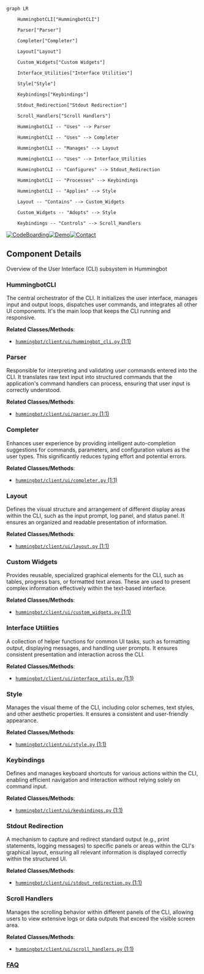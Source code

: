 ```mermaid

graph LR

    HummingbotCLI["HummingbotCLI"]

    Parser["Parser"]

    Completer["Completer"]

    Layout["Layout"]

    Custom_Widgets["Custom Widgets"]

    Interface_Utilities["Interface Utilities"]

    Style["Style"]

    Keybindings["Keybindings"]

    Stdout_Redirection["Stdout Redirection"]

    Scroll_Handlers["Scroll Handlers"]

    HummingbotCLI -- "Uses" --> Parser

    HummingbotCLI -- "Uses" --> Completer

    HummingbotCLI -- "Manages" --> Layout

    HummingbotCLI -- "Uses" --> Interface_Utilities

    HummingbotCLI -- "Configures" --> Stdout_Redirection

    HummingbotCLI -- "Processes" --> Keybindings

    HummingbotCLI -- "Applies" --> Style

    Layout -- "Contains" --> Custom_Widgets

    Custom_Widgets -- "Adopts" --> Style

    Keybindings -- "Controls" --> Scroll_Handlers

```

[![CodeBoarding](https://img.shields.io/badge/Generated%20by-CodeBoarding-9cf?style=flat-square)](https://github.com/CodeBoarding/GeneratedOnBoardings)[![Demo](https://img.shields.io/badge/Try%20our-Demo-blue?style=flat-square)](https://www.codeboarding.org/demo)[![Contact](https://img.shields.io/badge/Contact%20us%20-%20contact@codeboarding.org-lightgrey?style=flat-square)](mailto:contact@codeboarding.org)



## Component Details



Overview of the User Interface (CLI) subsystem in Hummingbot



### HummingbotCLI

The central orchestrator of the CLI. It initializes the user interface, manages input and output loops, dispatches user commands, and integrates all other UI components. It's the main loop that keeps the CLI running and responsive.





**Related Classes/Methods**:



- <a href="https://github.com/hummingbot/hummingbot/blob/master/hummingbot/client/ui/hummingbot_cli.py#L1-L1" target="_blank" rel="noopener noreferrer">`hummingbot/client/ui/hummingbot_cli.py` (1:1)</a>





### Parser

Responsible for interpreting and validating user commands entered into the CLI. It translates raw text input into structured commands that the application's command handlers can process, ensuring that user input is correctly understood.





**Related Classes/Methods**:



- <a href="https://github.com/hummingbot/hummingbot/blob/master/hummingbot/client/ui/parser.py#L1-L1" target="_blank" rel="noopener noreferrer">`hummingbot/client/ui/parser.py` (1:1)</a>





### Completer

Enhances user experience by providing intelligent auto-completion suggestions for commands, parameters, and configuration values as the user types. This significantly reduces typing effort and potential errors.





**Related Classes/Methods**:



- <a href="https://github.com/hummingbot/hummingbot/blob/master/hummingbot/client/ui/completer.py#L1-L1" target="_blank" rel="noopener noreferrer">`hummingbot/client/ui/completer.py` (1:1)</a>





### Layout

Defines the visual structure and arrangement of different display areas within the CLI, such as the input prompt, log panel, and status panel. It ensures an organized and readable presentation of information.





**Related Classes/Methods**:



- <a href="https://github.com/hummingbot/hummingbot/blob/master/hummingbot/client/ui/layout.py#L1-L1" target="_blank" rel="noopener noreferrer">`hummingbot/client/ui/layout.py` (1:1)</a>





### Custom Widgets

Provides reusable, specialized graphical elements for the CLI, such as tables, progress bars, or formatted text areas. These are used to present complex information effectively within the text-based interface.





**Related Classes/Methods**:



- <a href="https://github.com/hummingbot/hummingbot/blob/master/hummingbot/client/ui/custom_widgets.py#L1-L1" target="_blank" rel="noopener noreferrer">`hummingbot/client/ui/custom_widgets.py` (1:1)</a>





### Interface Utilities

A collection of helper functions for common UI tasks, such as formatting output, displaying messages, and handling user prompts. It ensures consistent presentation and interaction across the CLI.





**Related Classes/Methods**:



- <a href="https://github.com/hummingbot/hummingbot/blob/master/hummingbot/client/ui/interface_utils.py#L1-L1" target="_blank" rel="noopener noreferrer">`hummingbot/client/ui/interface_utils.py` (1:1)</a>





### Style

Manages the visual theme of the CLI, including color schemes, text styles, and other aesthetic properties. It ensures a consistent and user-friendly appearance.





**Related Classes/Methods**:



- <a href="https://github.com/hummingbot/hummingbot/blob/master/hummingbot/client/ui/style.py#L1-L1" target="_blank" rel="noopener noreferrer">`hummingbot/client/ui/style.py` (1:1)</a>





### Keybindings

Defines and manages keyboard shortcuts for various actions within the CLI, enabling efficient navigation and interaction without relying solely on command input.





**Related Classes/Methods**:



- <a href="https://github.com/hummingbot/hummingbot/blob/master/hummingbot/client/ui/keybindings.py#L1-L1" target="_blank" rel="noopener noreferrer">`hummingbot/client/ui/keybindings.py` (1:1)</a>





### Stdout Redirection

A mechanism to capture and redirect standard output (e.g., print statements, logging messages) to specific panels or areas within the CLI's graphical layout, ensuring all relevant information is displayed correctly within the structured UI.





**Related Classes/Methods**:



- <a href="https://github.com/hummingbot/hummingbot/blob/master/hummingbot/client/ui/stdout_redirection.py#L1-L1" target="_blank" rel="noopener noreferrer">`hummingbot/client/ui/stdout_redirection.py` (1:1)</a>





### Scroll Handlers

Manages the scrolling behavior within different panels of the CLI, allowing users to view extensive logs or data outputs that exceed the visible screen area.





**Related Classes/Methods**:



- <a href="https://github.com/hummingbot/hummingbot/blob/master/hummingbot/client/ui/scroll_handlers.py#L1-L1" target="_blank" rel="noopener noreferrer">`hummingbot/client/ui/scroll_handlers.py` (1:1)</a>









### [FAQ](https://github.com/CodeBoarding/GeneratedOnBoardings/tree/main?tab=readme-ov-file#faq)